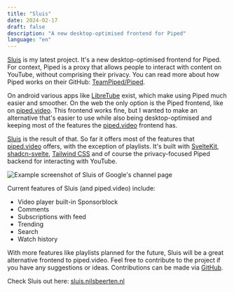```yaml
---
title: "Sluis"
date: 2024-02-17
draft: false
description: "A new desktop-optimised frontend for Piped"
language: "en"
---
```


[Sluis](https://sluis.nilsbeerten.nl) is my latest project. It's a new desktop-optimised frontend for Piped.
For context, Piped is a proxy that allows people to interact with content on
YouTube, without comprising their privacy. You can read more about how Piped
works on their GitHub: [TeamPiped/Piped](https://github.com/TeamPiped/Piped).

On android various apps like [LibreTube](https://github.com/libre-tube/LibreTube)
exist, which make using
Piped much easier and smoother. On the web the only option is the Piped
frontend, like on [piped.video](https://piped.video). This frontend works
fine, but I wanted to make an alternative that's easier to use while also
being desktop-optimised and keeping most of the features the
[piped.video](https://piped.video) frontend has.

[Sluis](https://sluis.nilsbeerten.nl) is the result of that. So far it offers most of the features that
[piped.video](https://piped.video) offers, with the exception of playlists.
It's built with [SvelteKit](https://kit.svelte.dev),
[shadcn-svelte](https://www.shadcn-svelte.com/),
[Tailwind CSS](https://tailwindcss.com/) and
of course the privacy-focused Piped backend for interacting with YouTube.

![Example screenshot of Sluis of Google's channel page](./sluis_example.avif)

Current features of Sluis (and piped.video) include:

-   Video player built-in Sponsorblock
-   Comments
-   Subscriptions with feed
-   Trending
-   Search
-   Watch history

With more features like playlists planned for the future, Sluis will be a
great alternative frontend to piped.video. Feel free to contribute to the
project if you have any suggestions or ideas. Contributions can be made via
[GitHub](https://github.com/nbeerten/sluis).

Check Sluis out here: [sluis.nilsbeerten.nl](https://sluis.nilsbeerten.nl)
